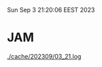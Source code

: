 Sun Sep  3 21:20:06 EEST 2023
# JAM
<a href='./cache/202309/03_21.log'>./cache/202309/03_21.log</a>
